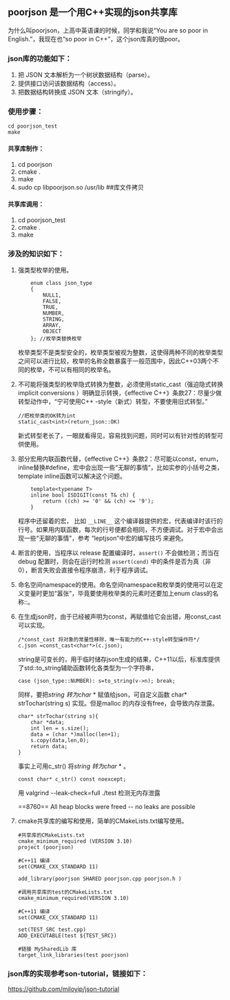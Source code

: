 ## poorjson 是一个用C++实现的json共享库

为什么叫poorjson，上高中英语课的时候，同学和我说“You are so poor in English.”，我现在也“so poor in C++”，这个json库真的很poor。

### json库的功能如下：

1. 把 JSON 文本解析为一个树状数据结构（parse）。
2. 提供接口访问该数据结构（access）。
3. 把数据结构转换成 JSON 文本（stringify）。

### 使用步骤：

```
cd poorjson_test
make
```

#### 共享库制作：

1. cd poorjson
2. cmake .
3. make
4. sudo cp libpoorjson.so /usr/lib    ##库文件拷贝

#### 共享库调用：

1. cd poorjson_test
2. cmake .
3. make

### 涉及的知识如下：

1. 强类型枚举的使用。

   ```
       enum class json_type
       {
           NULL1,
           FALSE,
           TRUE,
           NUMBER,
           STRING,
           ARRAY,
           OBJECT
       }; //枚举类替换枚举
   ```

   枚举类型不是类型安全的，枚举类型被视为整数，这使得两种不同的枚举类型之间可以进行比较，枚举的名称全数暴露于一般范围中，因此C++03两个不同的枚举，不可以有相同的枚举名。
2. 不可能将强类型的枚举隐式转换为整数，必须使用static_cast（强迫隐式转换 implicit conversions ）明确显示转换，《effective C++》条款27：尽量少做转型动作中，“宁可使用C++ -style（新式）转型，不要使用旧式转型。”

   ```
   //把枚举类的OK转为int
   static_cast<int>(return_json::OK)
   ```

   新式转型老长了，一眼就看得见，容易找到问题，同时可以有针对性的转型可供使用。
3. 部分宏用内联函数代替，《effective C++》条款2：尽可能以const，enum，inline替换#define，宏中会出现一些“无聊的事情”，比如实参的小括号之类，template inline函数可以解决这个问题。

   ```
       template<typename T>
       inline bool ISDIGIT(const T& ch) {
           return ((ch) >= '0' && (ch) <= '9');
       }
   ```

   程序中还留着的宏， 比如 `__LINE__` 这个编译器提供的宏，代表编译时该行的行号。如果用内联函数，每次的行号便都会相同，不方便调试。对于宏中会出现一些“无聊的事情”，参考 “leptjson”中宏的编写技巧 来避免。
4. 断言的使用，当程序以 release 配置编译时，`assert()` 不会做检测；而当在 debug 配置时，则会在运行时检测 `assert(cond)` 中的条件是否为真（非 0），断言失败会直接令程序崩溃，利于程序调试。
5. 命名空间namespace的使用。命名空间namespace和枚举类的使用可以在定义变量时更加“嚣张”，毕竟要使用枚举类的元素时还要加上enum class的名称::。
6. 在生成json时，由于已经被声明为const，再赋值给它会出错，用const_cast可以实现。

   ```
   /*const_cast 将对象的常量性移除，唯一有能力的C++-style转型操作符*/
   c.json =const_cast<char*>(c.json); 
   ```

   string是可变长的，用于临时储存json生成的结果，C++11以后，标准库提供了std::to_string辅助函数转化各类型为一个字符串，

   ```
   case (json_type::NUMBER): s=to_string(v->n); break; 
   ```

   同样，要把*string 转为char*  * 赋值给json，可自定义函数 char*  strTochar(string s) 实现。但是malloc 的内存没有free，会导致内存泄露。

   ```
   char* strTochar(string s){
       char *data;
       int len = s.size();
       data = (char *)malloc(len+1);
       s.copy(data,len,0);
       return data;
   }
   ```

   事实上可用c_str() 将*string 转为char*  * 。

   ```
   const char* c_str() const noexcept;
   ```

   用  valgrind --leak-check=full ./test 检测无内存泄露

   ==8760== All heap blocks were freed -- no leaks are possible
7. cmake共享库的编写和使用，简单的CMakeLists.txt编写使用。

   ```
   #共享库的CMakeLists.txt
   cmake_minimum_required (VERSION 3.10)
   project (poorjson)

   #C++11 编译
   set(CMAKE_CXX_STANDARD 11)

   add_library(poorjson SHARED poorjson.cpp poorjson.h )
   ```

   ```
   #调用共享库的test的CMakeLists.txt
   cmake_minimum_required(VERSION 3.10)

   #C++11 编译
   set(CMAKE_CXX_STANDARD 11)

   set(TEST_SRC test.cpp)
   ADD_EXECUTABLE(test ${TEST_SRC})

   #链接 MySharedLib 库
   target_link_libraries(test poorjson)
   ```

### json库的实现参考son-tutorial，链接如下：

https://github.com/miloyip/json-tutorial
